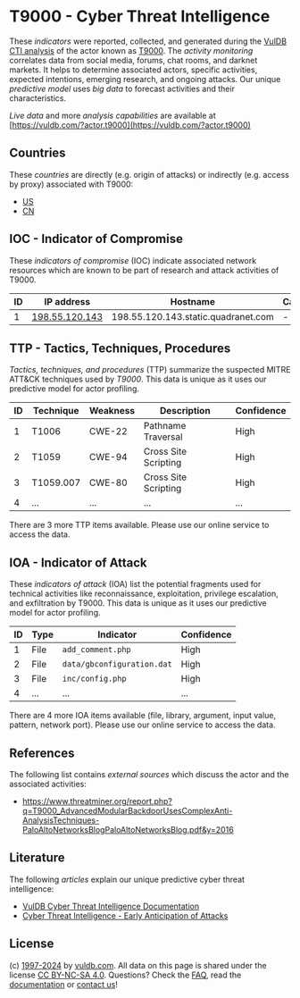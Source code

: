 # T9000 - Cyber Threat Intelligence

These _indicators_ were reported, collected, and generated during the [VulDB CTI analysis](https://vuldb.com/?kb.cti) of the actor known as [T9000](https://vuldb.com/?actor.t9000). The _activity monitoring_ correlates data from social media, forums, chat rooms, and darknet markets. It helps to determine associated actors, specific activities, expected intentions, emerging research, and ongoing attacks. Our unique _predictive model_ uses _big data_ to forecast activities and their characteristics.

_Live data_ and more _analysis capabilities_ are available at [https://vuldb.com/?actor.t9000](https://vuldb.com/?actor.t9000)

## Countries

These _countries_ are directly (e.g. origin of attacks) or indirectly (e.g. access by proxy) associated with T9000:

* [US](https://vuldb.com/?country.us)
* [CN](https://vuldb.com/?country.cn)

## IOC - Indicator of Compromise

These _indicators of compromise_ (IOC) indicate associated network resources which are known to be part of research and attack activities of T9000.

ID | IP address | Hostname | Campaign | Confidence
-- | ---------- | -------- | -------- | ----------
1 | [198.55.120.143](https://vuldb.com/?ip.198.55.120.143) | 198.55.120.143.static.quadranet.com | - | High

## TTP - Tactics, Techniques, Procedures

_Tactics, techniques, and procedures_ (TTP) summarize the suspected MITRE ATT&CK techniques used by _T9000_. This data is unique as it uses our predictive model for actor profiling.

ID | Technique | Weakness | Description | Confidence
-- | --------- | -------- | ----------- | ----------
1 | T1006 | CWE-22 | Pathname Traversal | High
2 | T1059 | CWE-94 | Cross Site Scripting | High
3 | T1059.007 | CWE-80 | Cross Site Scripting | High
4 | ... | ... | ... | ...

There are 3 more TTP items available. Please use our online service to access the data.

## IOA - Indicator of Attack

These _indicators of attack_ (IOA) list the potential fragments used for technical activities like reconnaissance, exploitation, privilege escalation, and exfiltration by T9000. This data is unique as it uses our predictive model for actor profiling.

ID | Type | Indicator | Confidence
-- | ---- | --------- | ----------
1 | File | `add_comment.php` | High
2 | File | `data/gbconfiguration.dat` | High
3 | File | `inc/config.php` | High
4 | ... | ... | ...

There are 4 more IOA items available (file, library, argument, input value, pattern, network port). Please use our online service to access the data.

## References

The following list contains _external sources_ which discuss the actor and the associated activities:

* https://www.threatminer.org/report.php?q=T9000_AdvancedModularBackdoorUsesComplexAnti-AnalysisTechniques-PaloAltoNetworksBlogPaloAltoNetworksBlog.pdf&y=2016

## Literature

The following _articles_ explain our unique predictive cyber threat intelligence:

* [VulDB Cyber Threat Intelligence Documentation](https://vuldb.com/?kb.cti)
* [Cyber Threat Intelligence - Early Anticipation of Attacks](https://www.scip.ch/en/?labs.20201022)

## License

(c) [1997-2024](https://vuldb.com/?kb.changelog) by [vuldb.com](https://vuldb.com/?kb.about). All data on this page is shared under the license [CC BY-NC-SA 4.0](https://creativecommons.org/licenses/by-nc-sa/4.0/). Questions? Check the [FAQ](https://vuldb.com/?kb.faq), read the [documentation](https://vuldb.com/?kb) or [contact us](https://vuldb.com/?contact)!
